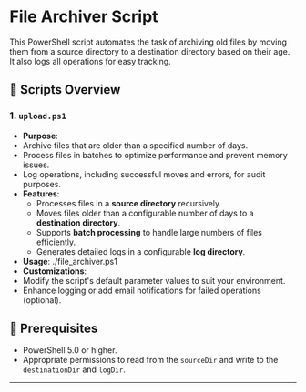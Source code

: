 
# File Archiver Script
This PowerShell script automates the task of archiving old files by moving them from a source directory to a destination directory based on their age. It also logs all operations for easy tracking.


## 📄 Scripts Overview

### 1. `upload.ps1`
  - **Purpose**: 
  - Archive files that are older than a specified number of days.
  - Process files in batches to optimize performance and prevent memory issues.
  - Log operations, including successful moves and errors, for audit purposes.
- **Features**:
  - Processes files in a **source directory** recursively.
  - Moves files older than a configurable number of days to a **destination directory**.
  - Supports **batch processing** to handle large numbers of files efficiently.
  - Generates detailed logs in a configurable **log directory**.
- **Usage**:
  ./file_archiver.ps1
- **Customizations**:
- Modify the script's default parameter values to suit your environment.
- Enhance logging or add email notifications for failed operations (optional).


## 🔧 Prerequisites

- PowerShell 5.0 or higher.
- Appropriate permissions to read from the `sourceDir` and write to the `destinationDir` and `logDir`.

---




